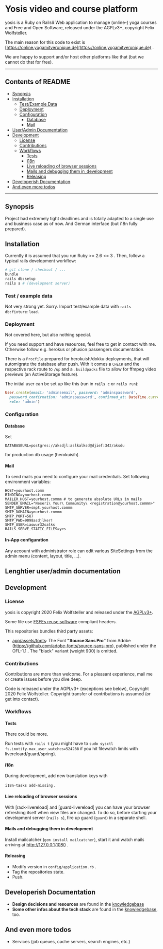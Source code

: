# Yosis video and course platform

yosis is a Ruby on Rails6 Web application to manage (online-) yoga courses and
Free and Open Software, released under the AGPLv3+, copyright Felix Wolfsteller.

The main reason for this code to exist is
[https://online.yogamitveronique.de](https://online.yogamitveronique.de) .

We are happy to support and/or host other platforms like that (but we
cannot do that for free).

---

## Contents of README

- [Synopsis](#synopsis)
- [Installation](#installation)
  * [Test/Example Data](#test-example-data)
  * [Deployment](#deployment)
  * [Configuration](#configuration)
    + [Database](#database)
    + [Mail](#mail)
- [User/Admin Documentation](#lengthier-user/admin-documentation)
- [Development](#development)
  * [License](#license)
  * [Contributions](#contributions)
  * [Workflows](#workflows)
    + [Tests](#tests)
    + [i18n](#i18n)
    + [Live reloading of browser sessions](#live-reloading-of-browser-sessions)
    + [Mails and debugging them in_development](#mails-and-debugging-them-in-development)
    + [Releasing](#releasing)
- [Developerish Documentation](#developerish-documentation)
- [And even more todos](#and-even-more-todos)

---

## Synopsis

Project had extremely tight deadlines and is totally adapted to a single use and
business case as of now. And German interface (but i18n fully prepared).

## Installation

Currently it is assumed that you run Ruby >= 2.6 <= 3 . Then, follow a typical
rails development workflow:

```bash
# git clone / checkout / ...
bundle
rails db:setup
rails s # (development server)
```

### Test / example data

Not very strong yet. Sorry.
Import test/example data with `rails db:fixture:load`.

### Deployment

Not covered here, but also nothing special.

If you need support and have resources, feel free to get in
contact with me. Otherwise follow e.g. herokus or phusion passengers
documentation.

There is a `Procfile` prepared for herokuish/dokku deployments, that will
automigrate the database after push. With it comes a `CHECK` and the respective
rack route to `/up` and a `.buildpacks` file to allow for ffmpeg video previews
(an ActiveStorage feature).


The initial user can be set up like this (run in `rails c` or `rails run`):

```ruby
User.create(email: 'adminsemail', password: 'adminspassword',
  password_confirmation: 'adminspassword', confirmed_at: DateTime.current,
  role: 'admin')
```

### Configuration

#### Database

Set

    DATABASEURL=postgres://aksdjl:aslkalksd@djief:342/aksdu

for production db usage (herokuisih).

#### Mail

To send mails you need to configure your mail credentials. Set following
environment variables:

    HOST=yourhost.comm
    BINDING=yourhost.comm
    MAILER_HOST=yourhost.commm # to generate absolute URLs in mails
    SENDER_EMAIL="Neseri\ Your\ Community\ <registration@yourhost.commm>"
    SMTP_SERVER=smpt.yourhost.commm
    SMTP_DOMAIN=yourhost.commm
    SMTP_PORT=587
    SMTP_PWD=9098asdjlker!
    SMTP_USER=iaowur32oalks
    RAILS_SERVE_STATIC_FILES=yes

#### In-App configuration

Any account with administrator role can edit various SiteSettings from the admin
menu (content, layout, title, ...).

## Lenghtier user/admin documentation

## Development

### License

yosis is copyright 2020 Felix Wolfsteller and released under the
[AGPLv3+](LICENSE).

Some file use [FSFEs reuse software](https://reuse.software/) compliant headers.

This repositories bundles third party assets:

* [app/assets/fonts](app/assets/fonts): The Font **"Source Sans Pro"** from Adobe (https://github.com/adobe-fonts/source-sans-pro), published under the OFL-1.1 . The "black" variant (weight 900) is omitted.

### Contributions

Contributions are more than welcome. For a pleasant experience, mail me or
create issues before you dive deep.

Code is released under the AGPLv3+ (exceptions see below), Copyright 2020 Felix
Wolfsteller. Copyright transfer of contributions is assumed (or get into
contact).

### Workflows

#### Tests

There could be more.

Run tests with `rails t` (you might have to `sudo sysctl fs.inotify.max_user_watches=524288` if you hit filewatch limits with livereloard/guard/spring).

#### i18n

During development, add new translation keys with

`i18n-tasks add-missing` .

#### Live reloading of browser sessions

With [rack-livereload] and [guard-livereload] you can have your browser
refreshing itself when view files are changed. To do so, before starting your
development server (`rails s`), fire up guard (`guard`) in a separate shell.

#### Mails and debugging them in development

Install mailcatcher (`gem install mailcatcher`), start it and watch mails
arriving at http://127.0.0.1:1080 .

#### Releasing

* Modify version in `config/application.rb` .
* Tag the repositories state.
* Push.

## Developerish Documentation

* **Design decisions and resources** are found in the
  [knowledgebase](doc/knowledgebase.md)
* **Some other infos about the tech stack** are found in the
  [knowledgebase](doc/knowledgebase.md), too.

## And even more todos

* Services (job queues, cache servers, search engines, etc.)
